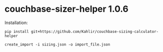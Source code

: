 # couchbase-sizer-helper 1.0.6
Installation:
```
pip install git+https://github.com/Kahlir/couchbase-sizing-calculator-helper
```
```
create_import -i sizing.json -o import_file.json
```
